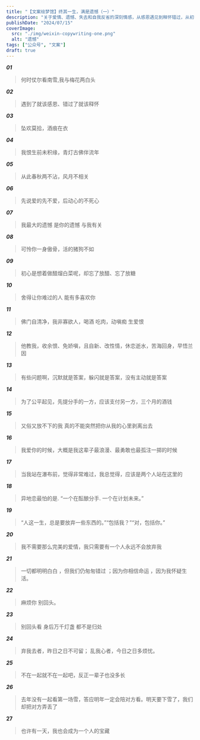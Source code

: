 ```yaml
---
title: "【文案绘梦馆】终其一生，满是遗憾（一）"
description: "关于爱情、遗憾、失去和自我反省的深刻情感，从感恩遇见到释怀错过，从初恋的热烈到分手的痛苦，从对未来的希望到对过往的遗憾"
publishDate: "2024/07/15"
coverImage:
  src: "./img/weixin-copywriting-one.png"
  alt: "遗憾"
tags: ["公众号", "文案"]
draft: true
---
```



***01***

>何时仗尔看南雪,我与梅花两白头



***02***

> 遇到了就该感恩、错过了就该释怀



***03***

> 坠欢莫拾，酒痕在衣



***04***

> 我恨生前未积缘，青灯古佛伴流年



***05***

> 从此春秋两不沾，风月不相关



***06***

> 先说爱的先不爱，后动心的不死心



***07***

> 我最大的遗憾 是你的遗憾 与我有关



***08***

> 可怜你一身傲骨，活的猪狗不如



***09***

> 初心是想着做醋熘白菜呢，却忘了放醋、忘了放糖



***10***

> 舍得让你难过的人 能有多喜欢你



***11***

> 佛门自清净，我非寡欲人，喝酒 吃肉，动嗔痴 生爱恨



***12***

> 他教我，收余恨、免娇嗔，且自新、改性情，休恋逝水，苦海回身，早悟兰因



***13***

> 有些问题啊，沉默就是答案，躲闪就是答案，没有主动就是答案



***14***

> 为了公平起见，先提分手的一方，应该支付另一方，三个月的酒钱



***15***

> 又俗又放不下的我 真的不能突然把你从我的心里剥离出去



***16***

> 我爱你的时候，大概是我这辈子最浪漫、最勇敢也最孤注一掷的时候



***17***

> 当我站在瀑布前，觉得非常难过，我总觉得，应该是两个人站在这里的



***18***

> 异地恋最怕的是. “一个在酝酿分手. 一个在计划未来。”



***19***

> “人这一生，总是要放弃一些东西的。”“包括我？”“对，包括你。”



***20***

> 我不需要那么完美的爱情，我只需要有一个人永远不会放弃我



***21***

> 一切都明明白白 ，但我们仍匆匆错过 ；因为你相信命运 ，因为我怀疑生活。



***22***

> 麻烦你 别回头。



***23***

> 别回头看 身后万千灯盏 都不是归处



***24***

>弃我去者，昨日之日不可留； 乱我心者，今日之日多烦忧。



***25***

> 不在一起就不在一起吧，反正一辈子也没多长



***26***

> 去年没有一起看第一场雪，答应明年一定会陪对方看。明天要下雪了，我们却把对方弄丢了



**27**

> 也许有一天，我也会成为一个人的宝藏


